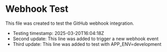 # Webhook Test

This file was created to test the GitHub webhook integration.

- Testing timestamp: 2025-03-20T16:04:18Z
- Second update: This line was added to trigger a new webhook event 
- Third update: This line was added to test with APP_ENV=development 